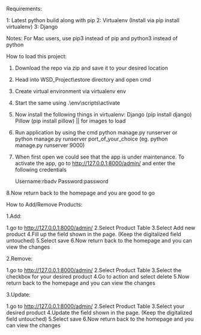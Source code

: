 Requirements:

1: Latest python build along with pip
2: Virtualenv (Install via pip install virtualenv)
3: Django

Notes: For Mac users, use pip3 instead of pip and python3 instead of python

How to load this project:

1. Download the repo via zip and save it to your desired location
2. Head into WSD_Project\estore directory and open cmd
3. Create virtual environment via virtualenv env
4. Start the same using .\env\scripts\activate
5. Now install the following things in virtualenv:
   Django (pip install django)
   Pillow (pip install pillow) || for images to load
6. Run application by using the cmd python manage.py runserver or python manage.py runserver port_of_your_choice (eg. python manage.py runserver 9000)
7. When first open we could see that the app is under maintenance. To activate the app, go to http://127.0.0.1:8000/admin/ and enter the following credentials

   Username:rbadv
   Password:password

8.Now return back to the homepage and you are good to go


How to Add/Remove Products:

1.Add:

1.go to http://127.0.0.1:8000/admin/
2.Select Product Table
3.Select Add new product
4.Fill up the field shown in the page. (Keep the digitalized field untouched)
5.Select save
6.Now return back to the homepage and you can view the changes

2.Remove:

1.go to http://127.0.0.1:8000/admin/
2.Select Product Table
3.Select the checkbox for your desired product 
4.Go to action and select delete
5.Now return back to the homepage and you can view the changes

3.Update:

1.go to http://127.0.0.1:8000/admin/
2.Select Product Table
3.Select your desired product 
4.Update the field shown in the page. (Keep the digitalized field untouched)
5.Select save
6.Now return back to the homepage and you can view the changes
